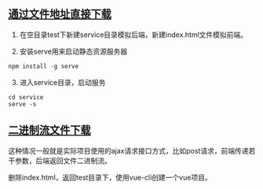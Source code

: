 
## [通过文件地址直接下载](./nodeUpload/fileAddress)

1. 在空目录test下新建service目录模拟后端，新建index.html文件模拟前端。

2. 安装serve用来启动静态资源服务器

```js
npm install -g serve
```

3. 进入service目录，启动服务

```shell
cd service 
serve -s
```

## [二进制流文件下载](./nodeUpload/binary)

这种情况一般就是实际项目使用的ajax请求接口方式，比如post请求，前端传递若干参数，后端返回文件二进制流。

删除index.html，返回test目录下，使用vue-cli创建一个vue项目。

```